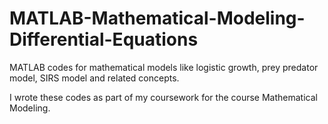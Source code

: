 # MATLAB-Mathematical-Modeling-Differential-Equations
MATLAB codes for mathematical models like logistic growth, prey predator model, SIRS model and related concepts.

I wrote these codes as part of my coursework for the course Mathematical Modeling.
